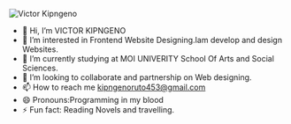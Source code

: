 ![Victor Kipngeno ](https://github.com/Vick8715/VICTOR-KIPNGENO/assets/157721948/6ac04182-27f8-417a-b29b-6709a374b0b7)
- 👋 Hi, I’m VICTOR KIPNGENO
- 👀 I’m interested in Frontend Website Designing.Iam develop and design Websites.
- 🌱 I’m currently studying at MOI UNIVERITY  School Of Arts and Social Sciences.
- 💞️ I’m looking to collaborate and partnership on Web designing. 
- 📫 How to reach me kipngenoruto453@gmail.com
- 😄 Pronouns:Programming in my blood
- ⚡ Fun fact: Reading Novels and travelling.

<!---
Vick8715/Vick8715 is a ✨ special ✨ repository because its `README.md` (this file) appears on your GitHub profile.
You can click the Preview link to take a look at your changes.
--->
